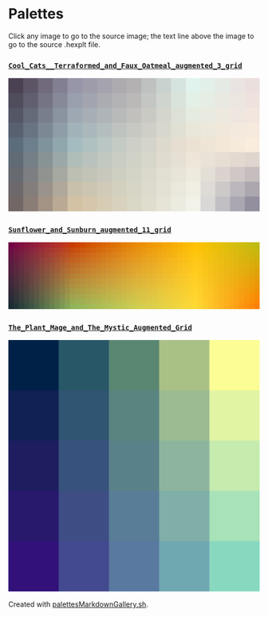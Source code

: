 # Palettes

Click any image to go to the source image; the text line above the image to go to the source .hexplt file.

### [`Cool_Cats__Terraformed_and_Faux_Oatmeal_augmented_3_grid`](Cool_Cats__Terraformed_and_Faux_Oatmeal_augmented_3_grid.hexplt)

[ ![Cool_Cats__Terraformed_and_Faux_Oatmeal_augmented_3_grid.png](Cool_Cats__Terraformed_and_Faux_Oatmeal_augmented_3_grid.png) ](Cool_Cats__Terraformed_and_Faux_Oatmeal_augmented_3_grid.png)

### [`Sunflower_and_Sunburn_augmented_11_grid`](Sunflower_and_Sunburn_augmented_11_grid.hexplt)

[ ![Sunflower_and_Sunburn_augmented_11_grid.png](Sunflower_and_Sunburn_augmented_11_grid.png) ](Sunflower_and_Sunburn_augmented_11_grid.png)

### [`The_Plant_Mage_and_The_Mystic_Augmented_Grid`](The_Plant_Mage_and_The_Mystic_Augmented_Grid.hexplt)

[ ![The_Plant_Mage_and_The_Mystic_Augmented_Grid.png](The_Plant_Mage_and_The_Mystic_Augmented_Grid.png) ](The_Plant_Mage_and_The_Mystic_Augmented_Grid.png)

Created with [palettesMarkdownGallery.sh](https://github.com/earthbound19/_ebDev/blob/master/scripts/imgAndVideo/palettesMarkdownGallery.sh).